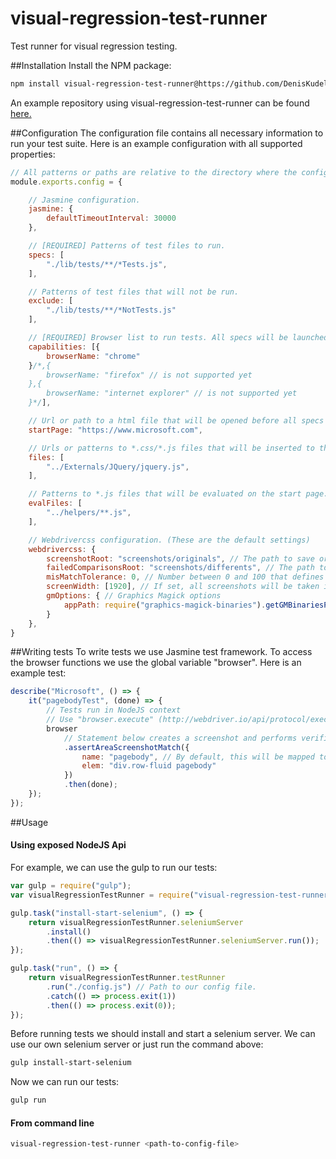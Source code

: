 # visual-regression-test-runner
Test runner for visual regression testing.

##Installation
Install the NPM package:
```sh
npm install visual-regression-test-runner@https://github.com/DenisKudelin/visual-regression-test-runner.git
```
An example repository using visual-regression-test-runner can be found [here.](https://github.com/DenisKudelin/powerbi-visuals-image-comparison-tests)

##Configuration
The configuration file contains all necessary information to run your test suite. Here is an example configuration with all supported properties:
```js
// All patterns or paths are relative to the directory where the config file resides.
module.exports.config = {

    // Jasmine configuration.
    jasmine: {
        defaultTimeoutInterval: 30000
    },

	// [REQUIRED] Patterns of test files to run.
    specs: [
        "./lib/tests/**/*Tests.js",
    ],

	// Patterns of test files that will not be run.
    exclude: [
	    "./lib/tests/**/*NotTests.js"
	],

	// [REQUIRED] Browser list to run tests. All specs will be launched for each browser.
    capabilities: [{
        browserName: "chrome"
    }/*,{
        browserName: "firefox" // is not supported yet
    },{
        browserName: "internet explorer" // is not supported yet
    }*/],

	// Url or path to a html file that will be opened before all specs are started. If not defined, the blank page will be used.
	startPage: "https://www.microsoft.com",

	// Urls or patterns to *.css/*.js files that will be inserted to the start page as link or script blocks. Can be used only for local pages.
    files: [
        "../Externals/JQuery/jquery.js",
    ],

	// Patterns to *.js files that will be evaluated on the start page.
    evalFiles: [
        "../helpers/**.js",
    ],

	// Webdrivercss configuration. (These are the default settings)
    webdrivercss: {
        screenshotRoot: "screenshots/originals", // The path to save original screenshots
        failedComparisonsRoot: "screenshots/differents", // The path to save differences from original screenshots
        misMatchTolerance: 0, // Number between 0 and 100 that defines the degree of mismatch to consider two images as identical, increasing this value will decrease test coverage.
        screenWidth: [1920], // If set, all screenshots will be taken in different screen widths (e.g. for responsive design tests)
        gmOptions: { // Graphics Magick options
            appPath: require("graphics-magick-binaries").getGMBinariesPathForCurrentSystem() // Path to the Graphics Magick binaries
        }
    },
}
```

##Writing tests
To write tests we use Jasmine test framework. To access the browser functions we use the global variable "browser".
Here is an example test:
```js
describe("Microsoft", () => {
    it("pagebodyTest", (done) => {
        // Tests run in NodeJS context
        // Use "browser.execute" (http://webdriver.io/api/protocol/execute.html) to run code in browser context
        browser
            // Statement below creates a screenshot and performs verification
            .assertAreaScreenshotMatch({ 
                name: "pagebody", // By default, this will be mapped to ./screenshots/originals/chrome/Microsoft/pagebodyTest.pagebody.1920px.baseline.png
                elem: "div.row-fluid pagebody"
            })
            .then(done);
    });
});
```

##Usage

#### Using exposed NodeJS Api
For example, we can use the gulp to run our tests:
```js
var gulp = require("gulp");
var visualRegressionTestRunner = require("visual-regression-test-runner");

gulp.task("install-start-selenium", () => {
    return visualRegressionTestRunner.seleniumServer
        .install()
        .then(() => visualRegressionTestRunner.seleniumServer.run());
});

gulp.task("run", () => {
    return visualRegressionTestRunner.testRunner
        .run("./config.js") // Path to our config file.
        .catch(() => process.exit(1))
        .then(() => process.exit(0));
});
```

Before running tests we should install and start a selenium server. We can use our own selenium server or just run the command above:
```sh
gulp install-start-selenium
```

Now we can run our tests:
```sh
gulp run
```

#### From command line
```sh
visual-regression-test-runner <path-to-config-file>
```
